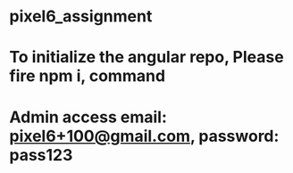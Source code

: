 # pixel6_assignment
# To initialize the angular repo, Please fire npm i, command
# Admin access email: pixel6+100@gmail.com, password: pass123
